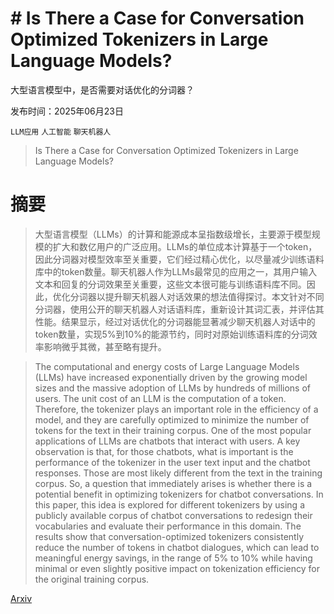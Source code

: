 # # Is There a Case for Conversation Optimized Tokenizers in Large Language Models?
大型语言模型中，是否需要对话优化的分词器？

发布时间：2025年06月23日

`LLM应用` `人工智能` `聊天机器人`

> Is There a Case for Conversation Optimized Tokenizers in Large Language Models?

# 摘要

> 大型语言模型（LLMs）的计算和能源成本呈指数级增长，主要源于模型规模的扩大和数亿用户的广泛应用。LLMs的单位成本计算基于一个token，因此分词器对模型效率至关重要，它们经过精心优化，以尽量减少训练语料库中的token数量。聊天机器人作为LLMs最常见的应用之一，其用户输入文本和回复的分词效果至关重要，这些文本很可能与训练语料库不同。因此，优化分词器以提升聊天机器人对话效果的想法值得探讨。本文针对不同分词器，使用公开的聊天机器人对话语料库，重新设计其词汇表，并评估其性能。结果显示，经过对话优化的分词器能显著减少聊天机器人对话中的token数量，实现5%到10%的能源节约，同时对原始训练语料库的分词效率影响微乎其微，甚至略有提升。

> The computational and energy costs of Large Language Models (LLMs) have increased exponentially driven by the growing model sizes and the massive adoption of LLMs by hundreds of millions of users. The unit cost of an LLM is the computation of a token. Therefore, the tokenizer plays an important role in the efficiency of a model, and they are carefully optimized to minimize the number of tokens for the text in their training corpus. One of the most popular applications of LLMs are chatbots that interact with users. A key observation is that, for those chatbots, what is important is the performance of the tokenizer in the user text input and the chatbot responses. Those are most likely different from the text in the training corpus. So, a question that immediately arises is whether there is a potential benefit in optimizing tokenizers for chatbot conversations. In this paper, this idea is explored for different tokenizers by using a publicly available corpus of chatbot conversations to redesign their vocabularies and evaluate their performance in this domain. The results show that conversation-optimized tokenizers consistently reduce the number of tokens in chatbot dialogues, which can lead to meaningful energy savings, in the range of 5% to 10% while having minimal or even slightly positive impact on tokenization efficiency for the original training corpus.

[Arxiv](https://arxiv.org/abs/2506.18674)